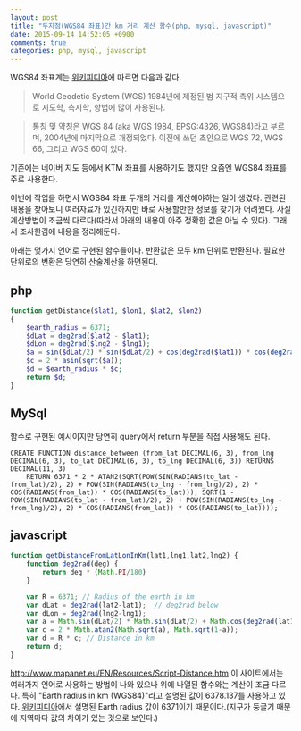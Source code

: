 ```yaml
---
layout: post
title: "두지점(WGS84 좌표)간 km 거리 계산 함수(php, mysql, javascript)"
date: 2015-09-14 14:52:05 +0900
comments: true
categories: php, mysql, javascript
---
```


WGS84 좌표계는 [위키피디아](https://ko.wikipedia.org/wiki/%EC%84%B8%EA%B3%84_%EC%A7%80%EA%B5%AC_%EC%A2%8C%ED%91%9C_%EC%8B%9C%EC%8A%A4%ED%85%9C)에 따르면 다음과 같다.

> World Geodetic System (WGS) 1984년에 제정된 범 지구적 측위 시스템으로 지도학, 측지학, 항법에 많이 사용된다.

>통칭 및 약칭은 WGS 84 (aka WGS 1984, EPSG:4326, WGS84)라고 부르며, 2004년에 마지막으로 개정되었다. 이전에 쓰던 초안으로 WGS 72, WGS 66, 그리고 WGS 60이 있다.

기존에는 네이버 지도 등에서 KTM 좌표를 사용하기도 했지만 요즘엔 WGS84 좌표를 주로 사용한다.

이번에 작업을 하면서 WGS84 좌표 두개의 거리를 계산해야하는 일이 생겼다. 관련된 내용을 찾아보니 여러자료가 있긴하지만 바로 사용할만한 정보를 찾기가 어려웠다. 사실 계산방법이 조금씩 다르다(따라서 아래의 내용이 아주 정확한 값은 아닐 수 있다). 그래서 조사한김에 내용을 정리해둔다.

아래는 몇가지 언어로 구현된 함수들이다. 반환값은 모두 km 단위로 반환된다. 필요한 단위로의 변환은 당연히 산술계산을 하면된다.

## php

```php
function getDistance($lat1, $lon1, $lat2, $lon2)
{
    $earth_radius = 6371;
    $dLat = deg2rad($lat2 - $lat1);
    $dLon = deg2rad($lng2 - $lng1);
    $a = sin($dLat/2) * sin($dLat/2) + cos(deg2rad($lat1)) * cos(deg2rad($lat2)) * sin($dLon/2) * sin($dLon/2);
    $c = 2 * asin(sqrt($a));
    $d = $earth_radius * $c;
    return $d;
}
```

## MySql

함수로 구현된 예시이지만 당연히 query에서 return 부분을 직접 사용해도 된다.

```mysql
CREATE FUNCTION distance_between (from_lat DECIMAL(6, 3), from_lng DECIMAL(6, 3), to_lat DECIMAL(6, 3), to_lng DECIMAL(6, 3)) RETURNS DECIMAL(11, 3)
	RETURN 6371 * 2 * ATAN2(SQRT(POW(SIN(RADIANS(to_lat - from_lat)/2), 2) + POW(SIN(RADIANS(to_lng - from_lng)/2), 2) * COS(RADIANS(from_lat)) * COS(RADIANS(to_lat))), SQRT(1 - POW(SIN(RADIANS(to_lat - from_lat)/2), 2) + POW(SIN(RADIANS(to_lng - from_lng)/2), 2) * COS(RADIANS(from_lat)) * COS(RADIANS(to_lat))));
```
## javascript

```javascript
function getDistanceFromLatLonInKm(lat1,lng1,lat2,lng2) {
    function deg2rad(deg) {
        return deg * (Math.PI/180)
    }

    var R = 6371; // Radius of the earth in km
    var dLat = deg2rad(lat2-lat1);  // deg2rad below
    var dLon = deg2rad(lng2-lng1);
    var a = Math.sin(dLat/2) * Math.sin(dLat/2) + Math.cos(deg2rad(lat1)) * Math.cos(deg2rad(lat2)) * Math.sin(dLon/2) * Math.sin(dLon/2);
    var c = 2 * Math.atan2(Math.sqrt(a), Math.sqrt(1-a));
    var d = R * c; // Distance in km
    return d;
}
```


http://www.mapanet.eu/EN/Resources/Script-Distance.htm 이 사이트에서는 여러가지 언어로 사용하는 방법이 나와 있으나 위에 나열된 함수와는 계산이 조금 다르다. 특히 "Earth radius in km (WGS84)"라고 설명된 값이 6378.137를 사용하고 있다.
[위키피디아](https://en.wikipedia.org/wiki/Earth_radius)에서 셜명된 Earth radius 값이 6371이기 때문이다.(지구가 둥글기 때문에 지역마다 값의 차이가 있는 것으로 보인다.)